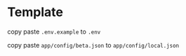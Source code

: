 # Template

copy paste `.env.example` to `.env`

copy paste `app/config/beta.json` to `app/config/local.json`
